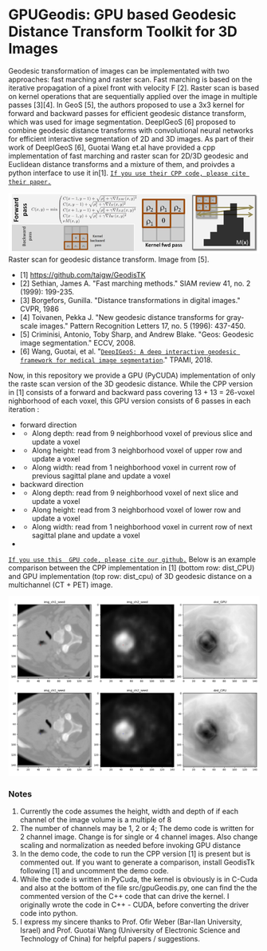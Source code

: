 # GPUGeodis: GPU based Geodesic Distance Transform Toolkit for 3D Images 
Geodesic transformation of images can be implementated with two approaches: fast marching and raster scan. Fast marching is based on the iterative propagation of a pixel front with velocity F [2]. Raster scan is based on kernel operations that are sequentially applied over the image in multiple passes [3][4]. In GeoS [5], the authors proposed to use a 3x3 kernel for forward and backward passes for efficient geodesic distance transform, which was used for image segmentation. DeepIGeoS [6] proposed to combine geodesic distance transforms with convolutional neural networks for efficient interactive segmentation of 2D and 3D images.  As part of their work of DeepIGeoS [6], Guotai Wang et.al have provided a  cpp implementation of fast marching and raster scan for 2D/3D geodesic and Euclidean distance transforms and a mixture of them, and proivdes a python interface to use it in[1]. [`If you use their CPP code, please cite their paper.`](https://ieeexplore.ieee.org/document/8370732) 

![ranster scan](./data/ranster_scan.png)
Raster scan for geodesic distance transform. Image from [5].

* [1] https://github.com/taigw/GeodisTK
* [2] Sethian, James A. "Fast marching methods." SIAM review 41, no. 2 (1999): 199-235.
* [3] Borgefors, Gunilla. "Distance transformations in digital images." CVPR, 1986
* [4] Toivanen, Pekka J. "New geodesic distance transforms for gray-scale images." Pattern Recognition Letters 17, no. 5 (1996): 437-450.
* [5] Criminisi, Antonio, Toby Sharp, and Andrew Blake. "Geos: Geodesic image segmentation." ECCV, 2008.
* [6] Wang, Guotai, et al. "[`DeepIGeoS: A deep interactive geodesic framework for medical image segmentation`](https://ieeexplore.ieee.org/document/8370732)."  TPAMI, 2018. 

Now, in this repository we provide a GPU (PyCUDA)  implementation of only the raste  scan version of the 3D geodesic distance. While the CPP version in [1] consists of a forward and backward pass covering 13 + 13 = 26-voxel nighborhood of each voxel, this GPU version consists of 6 passes in each iteration : 
  - forward direction 
  - - Along depth: read from 9 neighborhood voxel of previous slice and update a voxel
  - - Along height: read from 3 neighborhood voxel of upper row and update a voxel
  - - Along width: read from 1 neighborhood voxel in current row of previous sagittal plane and update a voxel
  - backward direction 
  - - Along depth: read from 9 neighborhood voxel of next slice and update a voxel
  - - Along height: read from 3 neighborhood voxel of lower row and update a voxel
  - - Along width: read from 1 neighborhood voxel in current row of next sagittal plane and update a voxel
  - 
[`If you use this  GPU code, please cite our github.`](https://github.com/supratikbose/GPUGeodis)
Below is an example comparison between the CPP implementation in [1] (bottom row: dist_CPU) and GPU implementation (top row: dist_cpu) of 3D geodesic distance on a multichannel (CT + PET) image. 

![example](./data/example_comparison_cpu_gpu.png)


### Notes
1. Currently the code assumes the height, width and depth of if each channel of the image volume is a multiple of 8
2. The number of channels may be 1, 2 or 4; The demo code is written for 2 channel image. Change is for single or 4 channel images. Also change scaling and normalization as needed before invoking GPU distance 
3. In the demo code, the code to  run the CPP version [1] is present but is commented out. If you want to generate a comparison, install GeodisTk following [1] and uncomment the demo code.
4. While the code is written in PyCuda, the kernel is obviously is in C-Cuda and also at the bottom of the file src/gpuGeodis.py, one can find the the commented version of the C++ code that can drive the kernel. I originally wrote the code in C++ - CUDA, before converting the driver code into python.
5. I express my sincere thanks to Prof. Ofir Weber (Bar-Ilan University, Israel) and Prof. Guotai Wang (University of Electronic Science and Technology of China) for helpful papers / suggestions.



